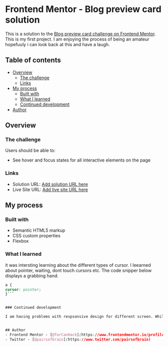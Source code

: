 # Frontend Mentor - Blog preview card solution

This is a solution to the [Blog preview card challenge on Frontend Mentor](https://www.frontendmentor.io/challenges/blog-preview-card-ckPaj01IcS). This is my first project. I am enjoying the process of being an amateur hopefuuly i can look back at this and have a laugh.

## Table of contents

- [Overview](#overview)
  - [The challenge](#the-challenge)
  - [Links](#links)
- [My process](#my-process)
  - [Built with](#built-with)
  - [What I learned](#what-i-learned)
  - [Continued development](#continued-development)
- [Author](#author)




## Overview

### The challenge

Users should be able to:

- See hover and focus states for all interactive elements on the page



### Links

- Solution URL: [Add solution URL here](https://github.com/TorCanHack/Blog-preview-card-challenge)
- Live Site URL: [Add live site URL here](https://torcanhack.github.io/Blog-preview-card-challenge/)

## My process

### Built with

- Semantic HTML5 markup
- CSS custom properties
- Flexbox


### What I learned

it was intersting learning about the different types of cursor. I leearned about pointer, waiting, dont touch cursors etc. The code snipper below displays a grabbing hand. 
```` css
a {
cursor: pointer;
}```


### Continued development

I am having problems with respsonsive design for different screen. While I working on this I had difficulty with the mobile version of the website. 


## Author
- Frontend Mentor - [@TorCanHack](https://www.frontendmentor.io/profile/TorCanHack)
- Twitter - [@pairsofbrain](https://www.twitter.com/pairsofbrain)

